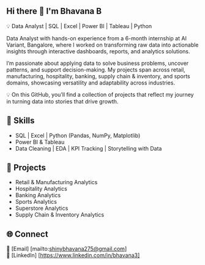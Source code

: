 ## Hi there 👋 I'm Bhavana B  

💡 Data Analyst | SQL | Excel | Power BI | Tableau | Python

Data Analyst with hands-on experience from a 6-month internship at AI Variant, Bangalore, where I worked on transforming raw data into actionable insights through interactive dashboards, reports, and analytics solutions.

I’m passionate about applying data to solve business problems, uncover patterns, and support decision-making. My projects span across retail, manufacturing, hospitality, banking, supply chain & inventory, and sports domains, showcasing versatility and adaptability across industries.

💡 On this GitHub, you’ll find a collection of projects that reflect my journey in turning data into stories that drive growth.



## 🔹 Skills  
- SQL | Excel | Python (Pandas, NumPy, Matplotlib)  
- Power BI & Tableau   
- Data Cleaning | EDA | KPI Tracking | Storytelling with Data  

## 📂 Projects  
- Retail & Manufacturing Analytics 
- Hospitality Analytics  
- Banking Analytics   
- Sports Analytics
- Superstore Analytics
- Supply Chain & Inventory Analytics 

## 🌐 Connect  
📧 [Email] [mailto:shinybhavana275@gmail.com]  
🔗 [LinkedIn] [https://www.linkedin.com/in/bhavana3] 

